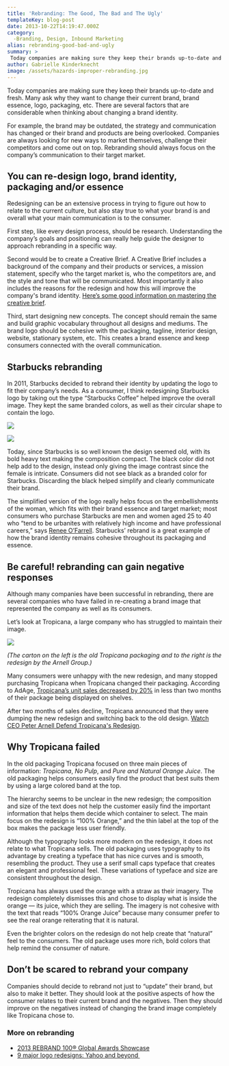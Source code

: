 ```yaml
---
title: 'Rebranding: The Good, The Bad and The Ugly'
templateKey: blog-post
date: 2013-10-22T14:19:47.000Z
category: 
  -Branding, Design, Inbound Marketing
alias: rebranding-good-bad-and-ugly
summary: > 
 Today companies are making sure they keep their brands up-to-date and fresh. Many ask why they want to change their current brand, brand essence, logo, packaging, etc. There are several factors that are considerable when thinking about changing a brand identity.
author: Gabrielle Kinderknecht
image: /assets/hazards-improper-rebranding.jpg
---
```


Today companies are making sure they keep their brands up-to-date and fresh. Many ask why they want to change their current brand, brand essence, logo, packaging, etc. There are several factors that are considerable when thinking about changing a brand identity.

For example, the brand may be outdated, the strategy and communication has changed or their brand and products are being overlooked. Companies are always looking for new ways to market themselves, challenge their competitors and come out on top. Rebranding should always focus on the company’s communication to their target market.

You can re-design logo, brand identity, packaging and/or essence
----------------------------------------------------------------

Redesigning can be an extensive process in trying to figure out how to relate to the current culture, but also stay true to what your brand is and overall what your main communication is to the consumer.

First step, like every design process, should be research. Understanding the company’s goals and positioning can really help guide the designer to approach rebranding in a specific way.

Second would be to create a Creative Brief. A Creative Brief includes a background of the company and their products or services, a mission statement, specify who the target market is, who the competitors are, and the style and tone that will be communicated. Most importantly it also includes the reasons for the redesign and how this will improve the company's brand identity. [Here’s some good information on mastering the creative brief](http://www.aiga.org/mastering-the-creative-brief/).

Third, start designing new concepts. The concept should remain the same and build graphic vocabulary throughout all designs and mediums. The brand logo should be cohesive with the packaging, tagline, interior design, website, stationary system, etc. This creates a brand essence and keep consumers connected with the overall communication.

Starbucks rebranding
--------------------

In 2011, Starbucks decided to rebrand their identity by updating the logo to fit their company’s needs. As a consumer, I think redesigning Starbucks logo by taking out the type “Starbucks Coffee” helped improve the overall image. They kept the same branded colors, as well as their circular shape to contain the logo.

![](/assets/starbucks-logos-over-time.png)

![](/assets/starbucks-rebrand.png)

Today, since Starbucks is so well known the design seemed old, with its bold heavy text making the composition compact. The black color did not help add to the design, instead only giving the image contrast since the female is intricate. Consumers did not see black as a branded color for Starbucks. Discarding the black helped simplify and clearly communicate their brand.

The simplified version of the logo really helps focus on the embellishments of the woman, which fits with their brand essence and target market; most consumers who purchase Starbucks are men and women aged 25 to 40 who “tend to be urbanites with relatively high income and have professional careers,” says [Renee O’Farrell](http://smallbusiness.chron.com/starbucks-target-audience-10553.html). Starbucks’ rebrand is a great example of how the brand identity remains cohesive throughout its packaging and essence.

Be careful! rebranding can gain negative responses
--------------------------------------------------

Although many companies have been successful in rebranding, there are several companies who have failed in re-creating a brand image that represented the company as well as its consumers.

Let’s look at Tropicana, a large company who has struggled to maintain their image.

![](/assets/tropicana-rebrand-failure.png)

_(The carton on the left is the old Tropicana packaging and to the right is the redesign by the Arnell Group.)_

Many consumers were unhappy with the new redesign, and many stopped purchasing Tropicana when Tropicana changed their packaging. According to AdAge, [Tropicana’s unit sales decreased by 20%](http://adage.com/article/news/tropicana-line-s-sales-plunge-20-post-rebranding/135735/) in less than two months of their package being displayed on shelves.

After two months of sales decline, Tropicana announced that they were dumping the new redesign and switching back to the old design. [Watch CEO Peter Arnell Defend Tropicana's Redesign](http://adage.com/article/video/peter-arnell-explains-failed-tropicana-package-design/134889/).

Why Tropicana failed
--------------------

In the old packaging Tropicana focused on three main pieces of information: _Tropicana_, _No Pulp_, and _Pure and Natural Orange Juice_. The old packaging helps consumers easily find the product that best suits them by using a large colored band at the top.

The hierarchy seems to be unclear in the new redesign; the composition and size of the text does not help the customer easily find the important information that helps them decide which container to select. The main focus on the redesign is “100% Orange,” and the thin label at the top of the box makes the package less user friendly.

Although the typography looks more modern on the redesign, it does not relate to what Tropicana sells. The old packaging uses typography to its advantage by creating a typeface that has nice curves and is smooth, resembling the product. They use a serif small caps typeface that creates an elegant and professional feel. These variations of typeface and size are consistent throughout the design.

Tropicana has always used the orange with a straw as their imagery. The redesign completely dismisses this and chose to display what is inside the orange — its juice, which they are selling. The imagery is not cohesive with the text that reads “100% Orange Juice” because many consumer prefer to see the real orange reiterating that it is natural.

Even the brighter colors on the redesign do not help create that “natural” feel to the consumers. The old package uses more rich, bold colors that help remind the consumer of nature.

Don’t be scared to rebrand your company
---------------------------------------

Companies should decide to rebrand not just to “update” their brand, but also to make it better. They should look at the positive aspects of how the consumer relates to their current brand and the negatives. Then they should improve on the negatives instead of changing the brand image completely like Tropicana chose to.

### More on rebranding

*   [2013 REBRAND 100® Global Awards Showcase](http://www.rebrand.com/2013-showcase)
*   [9 major logo redesigns: Yahoo and beyond ](http://thenextweb.com/dd/2013/09/05/9-major-logo-redesigns/)